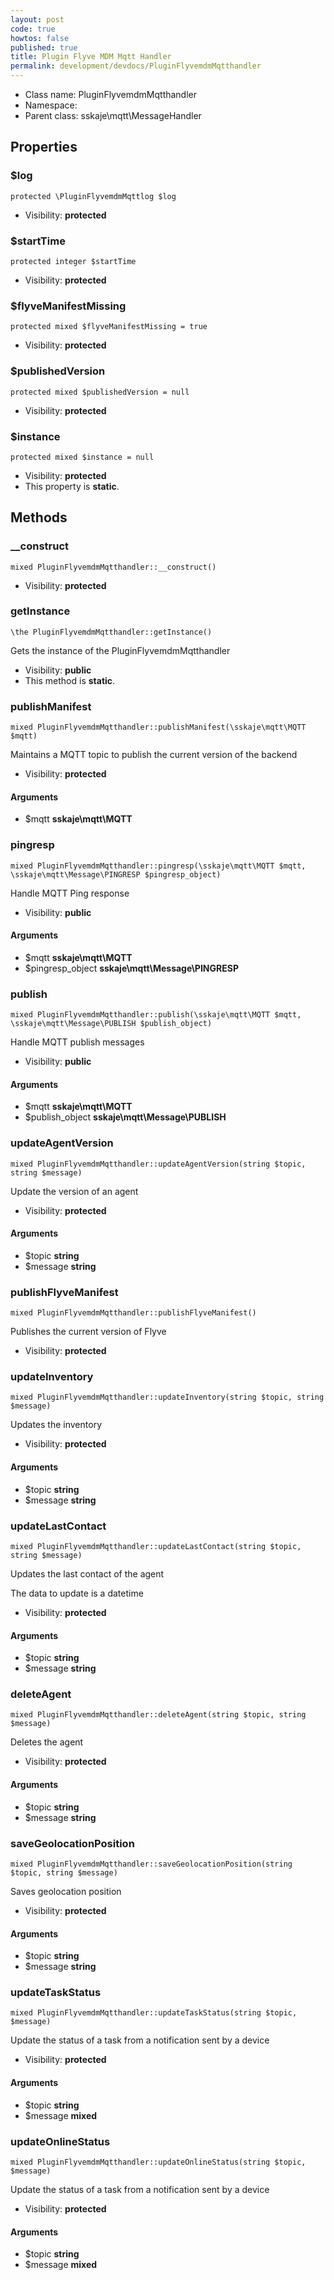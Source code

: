 ```yaml
---
layout: post
code: true
howtos: false
published: true
title: Plugin Flyve MDM Mqtt Handler
permalink: development/devdocs/PluginFlyvemdmMqtthandler
---
```


* Class name: PluginFlyvemdmMqtthandler
* Namespace: 
* Parent class: sskaje\mqtt\MessageHandler





Properties
----------


### $log

    protected \PluginFlyvemdmMqttlog $log





* Visibility: **protected**


### $startTime

    protected integer $startTime





* Visibility: **protected**


### $flyveManifestMissing

    protected mixed $flyveManifestMissing = true





* Visibility: **protected**


### $publishedVersion

    protected mixed $publishedVersion = null





* Visibility: **protected**


### $instance

    protected mixed $instance = null





* Visibility: **protected**
* This property is **static**.


Methods
-------


### __construct

    mixed PluginFlyvemdmMqtthandler::__construct()





* Visibility: **protected**




### getInstance

    \the PluginFlyvemdmMqtthandler::getInstance()

Gets the instance of the PluginFlyvemdmMqtthandler



* Visibility: **public**
* This method is **static**.




### publishManifest

    mixed PluginFlyvemdmMqtthandler::publishManifest(\sskaje\mqtt\MQTT $mqtt)

Maintains a MQTT topic to publish the current version of the backend



* Visibility: **protected**


#### Arguments
* $mqtt **sskaje\mqtt\MQTT**



### pingresp

    mixed PluginFlyvemdmMqtthandler::pingresp(\sskaje\mqtt\MQTT $mqtt, \sskaje\mqtt\Message\PINGRESP $pingresp_object)

Handle MQTT Ping response



* Visibility: **public**


#### Arguments
* $mqtt **sskaje\mqtt\MQTT**
* $pingresp_object **sskaje\mqtt\Message\PINGRESP**



### publish

    mixed PluginFlyvemdmMqtthandler::publish(\sskaje\mqtt\MQTT $mqtt, \sskaje\mqtt\Message\PUBLISH $publish_object)

Handle MQTT publish messages



* Visibility: **public**


#### Arguments
* $mqtt **sskaje\mqtt\MQTT**
* $publish_object **sskaje\mqtt\Message\PUBLISH**



### updateAgentVersion

    mixed PluginFlyvemdmMqtthandler::updateAgentVersion(string $topic, string $message)

Update the version of an agent



* Visibility: **protected**


#### Arguments
* $topic **string**
* $message **string**



### publishFlyveManifest

    mixed PluginFlyvemdmMqtthandler::publishFlyveManifest()

Publishes the current version of Flyve



* Visibility: **protected**




### updateInventory

    mixed PluginFlyvemdmMqtthandler::updateInventory(string $topic, string $message)

Updates the inventory



* Visibility: **protected**


#### Arguments
* $topic **string**
* $message **string**



### updateLastContact

    mixed PluginFlyvemdmMqtthandler::updateLastContact(string $topic, string $message)

Updates the last contact of the agent

The data to update is a datetime

* Visibility: **protected**


#### Arguments
* $topic **string**
* $message **string**



### deleteAgent

    mixed PluginFlyvemdmMqtthandler::deleteAgent(string $topic, string $message)

Deletes the agent



* Visibility: **protected**


#### Arguments
* $topic **string**
* $message **string**



### saveGeolocationPosition

    mixed PluginFlyvemdmMqtthandler::saveGeolocationPosition(string $topic, string $message)

Saves geolocation position



* Visibility: **protected**


#### Arguments
* $topic **string**
* $message **string**



### updateTaskStatus

    mixed PluginFlyvemdmMqtthandler::updateTaskStatus(string $topic, $message)

Update the status of a task from a notification sent by a device



* Visibility: **protected**


#### Arguments
* $topic **string**
* $message **mixed**



### updateOnlineStatus

    mixed PluginFlyvemdmMqtthandler::updateOnlineStatus(string $topic, $message)

Update the status of a task from a notification sent by a device



* Visibility: **protected**


#### Arguments
* $topic **string**
* $message **mixed**


